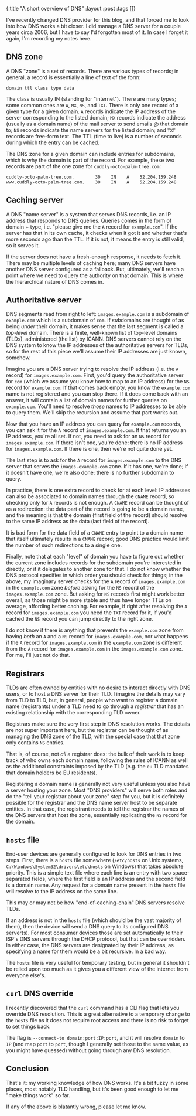 {:title "A short overview of DNS"
 :layout :post
 :tags []}

I've recently changed DNS provider for this blog, and that forced me to look
into how DNS works a bit closer. I did manage a DNS server for a couple years
circa 2006, but I have to say I'd forgotten most of it. In case I forget it
again, I'm recording my notes here.

## DNS zone

A DNS "zone" is a set of records. There are various types of records; in
general, a record is essentially a line of text of the form:

```
domain ttl class type data
```

The class is usually IN (standing for "internet"). There are many types; some
common ones are `A`, `MX`, `NS`, and `TXT`. There is only one record of a given
type for a given domain. `A` records indicate the IP address of the server
corresponding to the listed domain; `MX` records indicate the address (usually
as a domain name) of the mail server to send emails @ that domain to; `NS`
records indicate the name servers for the listed domain; and `TXT` records are
free-form text. The TTL (time to live) is a number of seconds during which the
entry can be cached.

The DNS zone for a given domain can include entries for subdomains, which is
why the domain is part of the record. For example, these two records are part
of the one zone for `cuddly-octo-palm-tree.com`:

```
cuddly-octo-palm-tree.com.        30    IN    A    52.204.159.248
www.cuddly-octo-palm-tree.com.    30    IN    A    52.204.159.248
```

## Caching server

A DNS "name server" is a system that serves DNS records, i.e. an IP address
that responds to DNS queries. Queries comes in the form of domain + type, i.e.
"please give me the `A` record for `example.com`". If the server has that in
its own cache, it checks when it got it and whether that's more seconds ago
than the TTL. If it is not, it means the entry is still valid, so it serves it.

If the server does not have a fresh-enough response, it needs to fetch it.
There may be multiple levels of caching here; many DNS servers have another DNS
server configured as a fallback. But, ultimately, we'll reach a point where we
need to query the authority on that domain. This is where the hierarchical
nature of DNS comes in.

## Authoritative server

DNS segments read from right to left: `images.example.com` is a subdomain of
`example.com` which is a subdomain of `com`. If *sub*domains are thought of as
being *under* their domain, it makes sense that the last segment is called a
*top-level* domain. There is a finite, well-known list of top-level domains
(TLDs), administered (the list) by ICANN. DNS servers cannot rely on the DNS system to
know the IP addresses of the authoritative servers for TLDs, so for the rest of
this piece we'll assume their IP addresses are just known, somehow.

Imagine you are a DNS server trying to resolve the IP address (i.e. the `A`
record) for `images.example.com`. First, you'd query the authoritative server
for `com` (which we assume you know how to map to an IP address) for the `NS`
record for `example.com`. If that comes back empty, you know the `example.com`
name is not registered and you can stop there. If it does come back with an
answer, it will contain a list of domain names for further queries on
`example.com`. You'll need to resolve _those_ names to IP addresses to be able
to query them. We'll skip the recursion and assume that part works out.

Now that you have an IP address you can query for `example.com` records, you
can ask it for the `A` record of `images.example.com`. If that returns you an
IP address, you're all set. If not, you need to ask for an `NS` record for
`images.example.com`. If there isn't one, you're done: there is no IP address
for `images.example.com`. If there is one, then we're not quite done yet.

The last step is to ask for the `A` record for `images.example.com` to the DNS
server that serves the `images.example.com` zone. If it has one, we're done; if
it doesn't have one, we're also done: there is no further subdomain to query.

In practice, there is one extra record to check for at each level: IP addresses
can also be associated to domain names through the `CNAME` record, so checking
only for `A` records is not enough. A `CNAME` record can be thought of as a
redirection: the data part of the record is going to be a domain name, and the
meaning is that the domain (first field of the record) should resolve to the
same IP address as the data (last field of the record).

It is bad form for the data field of a `CNAME` entry to point to a domain name
that itself ultimately results in a `CNAME` record; good DNS practice would
limit the number of such redirections to a single one.

Finally, note that at each "level" of domain you have to figure out whether the
current zone includes records for the subdomain you're interested in directly,
or if it delegates to another zone for that. I do not know whether the DNS
protocol specifies in which order you should check for things; in the above, my
imaginary server checks for the `A` record of `images.example.com` in the
`example.com` zone _before_ asking for the `NS` record of the
`images.example.com` zone. But asking for `NS` records first might work better
overall, as those might be more stable and thus have longer TTLs on average,
affording better caching. For example, if right after resolving the `A` record
for `images.example.com` you need the `TXT` record for it, if you'd cached the
`NS` record you can jump directly to the right zone.

I do not know if there is anything that prevents the `example.com` zone from
having _both_ an `A` and a `NS` record for `images.example.com`, nor what
happens if the `A` record for `images.example.com` in the `example.com` zone is
different from the `A` record for `images.example.com` in the
`images.example.com` zone. For me, I'll just not do that.

## Registrars

TLDs are often owned by entities with no desire to interact directly with DNS
users, or to host a DNS server for their TLD. I imagine the details may vary
from TLD to TLD, but, in general, people who want to register a domain name
(registrants) under a TLD need to go through a _registrar_ that has an existing
relationship with the corresponding TLD owner.

Registrars make sure the very first step in DNS resolution works. The details
are not super important here, but the registrar can be thought of as managing
the DNS zone of the TLD, with the special case that that zone only contains
`NS` entries.

That is, of course, not _all_ a registrar does: the bulk of their work is to
keep track of who owns each domain name, following the rules of ICANN as well
as the additional constraints imposed by the TLD (e.g. the `eu` TLD mandates
that domain holders be EU residents).

Registering a domain name is generally not very useful unless you also have a
server hosting your zone. Most "DNS providers" will serve both roles and do the
"tell your registrar about your zone" step for you, but it is definitely
possible for the registrar and the DNS name server host to be separate
entities. In that case, the registrant needs to tell the registrar the names of
the DNS servers that host the zone, essentially replicating the `NS` record for
the domain.

## `hosts` file

End-user devices are generally configured to look for DNS entries in two steps.
First, there is a `hosts` file somewhere (`/etc/hosts` on Unix systems,
`C:\Windows\System32\drivers\etc\hosts` on Windows) that takes absolute
priority. This is a simple text file where each line is an entry with two
space-separated fields, where the first field is an IP address and the second
field is a domain name. Any request for a domain name present in the `hosts`
file will resolve to the IP address on the same line.

This may or may not be how "end-of-caching-chain" DNS servers resolve TLDs.

If an address is not in the `hosts` file (which should be the vast majority of
them), then the device will send a DNS query to its configured DNS server(s).
For most consumer devices those are set automatically to their ISP's DNS
servers through the DHCP protocol, but that can be overridden. In either case,
the DNS servers are designated by their IP address, as specifying a name for
them would be a bit recursive. In a bad way.

The `hosts` file is very useful for temporary testing, but in general it
shouldn't be relied upon too much as it gives you a different view of the
internet from everyone else's.

## `curl` DNS override

I recently discovered that the `curl` command has a CLI flag that lets you
override DNS resolution. This is a great alternative to a temporary change to
the `hosts` file as it does not require root access and there is no risk to
forget to set things back.

The flag is `--connect-to domain:port:IP:port`, and it will resolve `domain` to
`IP` (and map `port` to `port`, though I generally set those to the same value,
as you might have guessed) without going through any DNS resolution.

## Conclusion

That's it: my working knowledge of how DNS works. It's a bit fuzzy in some
places, most notably TLD handling, but it's been good enough to let me "make
things work" so far.

If any of the above is blatantly wrong, please let me know.
